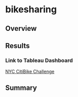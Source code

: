 # bikesharing

## Overview

## Results

### Link to Tableau Dashboard
[NYC CitiBike Challenge](https://public.tableau.com/app/profile/max.schweikl/viz/NYC_CitiBike_Challenge_16486689002250/CheckoutTimesforUsers)

## Summary
